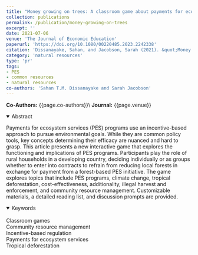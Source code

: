 ```yaml
---
title: "Money growing on trees: A classroom game about payments for ecosystem services and tropical deforestation"
collection: publications
permalink: /publication/money-growing-on-trees
excerpt: ''
date: 2021-07-06
venue: 'The Journal of Economic Education'
paperurl: 'https://doi.org/10.1080/00220485.2023.2242338'
citation: 'Dissanayake, Sahan, and Jacobson, Sarah (2021). &quot;Money growing on trees: A classroom game about payments for ecosystem services and tropical deforestation &quot; <i>  The Journal of Economic Education </i>. 52(3).'
category: 'natural resources'
type: 'pr'
tags: 
- PES
- common resources
- natural resources
co-authors: 'Sahan T.M. Dissanayake and Sarah Jacobson'
---
```



**Co-Authors:** {{page.co-authors}}\\
**Journal:** {{page.venue}}

<details open>
<summary>
Abstract
</summary>

<p>
Payments for ecosystem services (PES) programs use an incentive-based approach to pursue environmental goals. While they are common policy tools, key concepts determining their efficacy are nuanced and hard to grasp. This article presents a new interactive game that explores the functioning and implications of PES programs. Participants play the role of rural households in a developing country, deciding individually or as groups whether to enter into contracts to refrain from reducing local forests in exchange for payment from a forest-based PES initiative. The game explores topics that include PES programs, climate change, tropical deforestation, cost-effectiveness, additionality, illegal harvest and enforcement, and community resource management. Customizable materials, a detailed reading list, and discussion prompts are provided.
</p>

</details>

<details open>
<summary>
Keywords
</summary>
<br> 
Classroom games <br>
Community resource management <br>
Incentive-based regulation <br>
Payments for ecosystem services <br>
Tropical deforestation <br>

<br>

</details>
